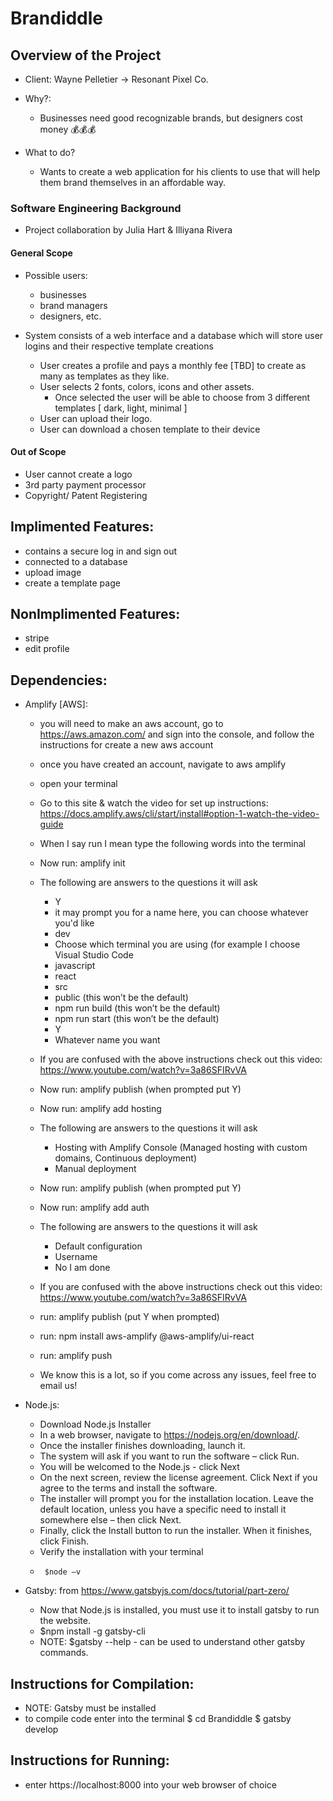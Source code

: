 # Brandiddle

## Overview of the Project

- Client: Wayne Pelletier → Resonant Pixel Co.

- Why?:
  - Businesses need good recognizable brands, but designers cost money 💰💰💰
- What to do?
  - Wants to create a web application for his clients to use that will help them brand themselves in an affordable way.

### Software Engineering Background

- Project collaboration by Julia Hart & Illiyana Rivera

#### General Scope

- Possible users:

  - businesses
  - brand managers
  - designers, etc.

- System consists of a web interface and a database which will store user logins and their respective template creations
  - User creates a profile and pays a monthly fee [TBD] to create as many as templates as they like.
  - User selects 2 fonts, colors, icons and other assets.
    - Once selected the user will be able to choose from 3 different templates [ dark, light, minimal ]
  - User can upload their logo.
  - User can download a chosen template to their device

#### Out of Scope

- User cannot create a logo
- 3rd party payment processor
- Copyright/ Patent Registering

## Implimented Features:

- contains a secure log in and sign out
- connected to a database
- upload image
- create a template page

## NonImplimented Features:

- stripe
- edit profile

## Dependencies:

- Amplify [AWS]:
  - you will need to make an aws account, go to https://aws.amazon.com/ and sign into the console, and follow the instructions for create a new aws account
  - once you have created an account, navigate to aws amplify
  - open your terminal
  - Go to this site & watch the video for set up instructions: https://docs.amplify.aws/cli/start/install#option-1-watch-the-video-guide
  - When I say run I mean type the following words into the terminal
  - Now run:  amplify init
  - The following are answers to the questions it will ask
    -  Y
    - it may prompt you for a name here, you can choose whatever you'd like
    -  dev
    -  Choose which terminal you are using (for example I choose Visual Studio Code
    -  javascript
    -  react
    -  src
    -  public (this won’t be the default)
    -  npm run build (this won’t be the default)
    -  npm run start (this won’t be the default)
    -   Y 
    -   Whatever name you want
  - If you are confused with the above instructions check out this video: https://www.youtube.com/watch?v=3a86SFIRvVA
  - Now run: amplify publish (when prompted put Y)
  - Now run: amplify add hosting
  - The following are answers to the questions it will ask
     - Hosting with Amplify Console (Managed hosting with custom domains, Continuous deployment) 
     - Manual deployment
     
  - Now run: amplify publish (when prompted put Y)
  - Now run: amplify add auth
  - The following are answers to the questions it will ask
     - Default configuration
     - Username
     - No I am done
   - If you are confused with the above instructions check out this video: https://www.youtube.com/watch?v=3a86SFIRvVA
   - run: amplify publish (put Y when prompted)
   - run: npm install aws-amplify @aws-amplify/ui-react
   - run: amplify push
   - We know this is a lot, so if you come across any issues, feel free to email us!

- Node.js:
  -   Download Node.js Installer
    -    In a web browser, navigate to https://nodejs.org/en/download/.
  -   Once the installer finishes downloading, launch it.
  -   The system will ask if you want to run the software – click Run.
  -   You will be welcomed to the Node.js - click Next
  -   On the next screen, review the license agreement. Click Next if you agree to the terms and install the software.
  -   The installer will prompt you for the installation location. Leave the default location, unless you have a specific need to install it somewhere else – then click Next.
  -   Finally, click the Install button to run the installer. When it finishes, click Finish.
  -   Verify the installation with your terminal
    -      $node –v

- Gatsby: from https://www.gatsbyjs.com/docs/tutorial/part-zero/
  -   Now that Node.js is installed, you must use it to install gatsby to run the website.
  -  $npm install -g gatsby-cli
    -   NOTE: $gatsby --help
      -   can be used to understand other gatsby commands. 
      
## Instructions for Compilation:
- NOTE: Gatsby must be installed
- to compile code enter into the terminal
  $ cd Brandiddle
  $ gatsby develop

## Instructions for Running:

- enter https://localhost:8000 into your web browser of choice
